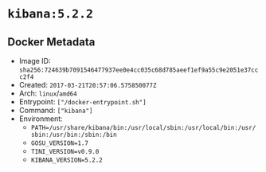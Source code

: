 # `kibana:5.2.2`

## Docker Metadata

- Image ID: `sha256:724639b7091546477937ee0e4cc035c68d785aeef1ef9a55c9e2051e37ccc2f4`
- Created: `2017-03-21T20:57:06.575850077Z`
- Arch: `linux`/`amd64`
- Entrypoint: `["/docker-entrypoint.sh"]`
- Command: `["kibana"]`
- Environment:
  - `PATH=/usr/share/kibana/bin:/usr/local/sbin:/usr/local/bin:/usr/sbin:/usr/bin:/sbin:/bin`
  - `GOSU_VERSION=1.7`
  - `TINI_VERSION=v0.9.0`
  - `KIBANA_VERSION=5.2.2`
